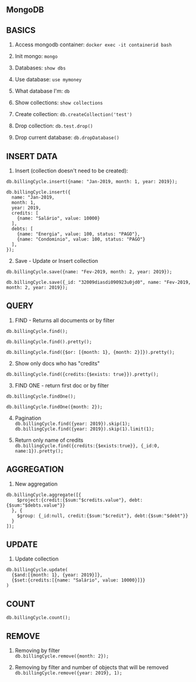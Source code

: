## MongoDB

## BASICS
1) Access mongodb container: ```docker exec -it containerid bash```

2) Init mongo: ```mongo```

3) Databases: ```show dbs```

4) Use database: ```use mymoney```

5) What database I'm: ```db```

6) Show collections: ```show collections```

7) Create collection: ```db.createCollection('test')```

8) Drop collection: ```db.test.drop()```

9) Drop current database: ```db.dropDatabase()```

## INSERT DATA
1) Insert (collection doesn't need to be created):  
```
db.billingCycle.insert({name: "Jan-2019, month: 1, year: 2019});
```

```
db.billingCycle.insert({
  name: "Jan-2019,
  month: 1,
  year: 2019,
  credits: [
    {name: "Salário", value: 10000}
  ],
  debts: [
    {name: "Energia", value: 100, status: "PAGO"},
    {name: "Condominio", value: 100, status: "PAGO"}
  ],
});
```

2) Save - Update or Insert collection    
```
db.billingCycle.save({name: "Fev-2019, month: 2, year: 2019});
```
```
db.billingCycle.save({_id: "32009diasdi090923u0jd0", name: "Fev-2019, month: 2, year: 2019});
```

## QUERY
1) FIND - Returns all documents or by filter  
```
db.billingCycle.find();
```
```
db.billingCycle.find().pretty();
```
```
db.billingCycle.find({$or: [{month: 1}, {month: 2}]}).pretty();
```

2) Show only docs who has "credits"  
```
db.billingCycle.find({credits:{$exists: true}}).pretty();
```

3) FIND ONE - return first doc or by filter  
```
db.billingCycle.findOne();
```
```
db.billingCycle.findOne({month: 2});
```

4) Pagination  
```db.billingCycle.find({year: 2019}).skip(1);```  
```db.billingCycle.find({year: 2019}).skip(1).limit(1);```

5) Return only name of credits  
```db.billingCycle.find({credits:{$exists:true}}, {_id:0, name:1}).pretty();```

## AGGREGATION
1) New aggregation  
```
db.billingCycle.aggregate([{
    $project:{credit:{$sum:"$credits.value"}, debt:{$sum:"$debts.value"}}
  }, {
    $group: {_id:null, credit:{$sum:"$credit"}, debt:{$sum:"$debt"}}
  }
]);
```

## UPDATE
1) Update collection  
```
db.billingCycle.update(
  {$and:[{month: 1}, {year: 2019}]},
  {$set:{credits:[{name: "Salário", value: 10000}]}}
)
```

## COUNT  
```db.billingCycle.count();```

## REMOVE  
1) Removing by filter  
```db.billingCycle.remove({month: 2});```

2) Removing by filter and number of objects that will be removed  
```db.billingCycle.remove({year: 2019}, 1);```




